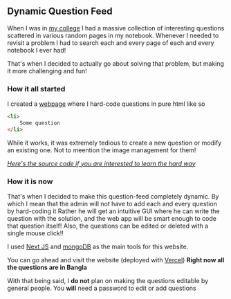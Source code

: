 ## Dynamic Question Feed
When I was in [my college](https://ndc.edu.bd/) I had a massive collection of interesting questions scattered 
in various random pages in my notebook.
Whenever I needed to revisit a problem I had to search each and every page of each and every notebook I ever had!

That's when I decided to actually go about solving that problem, but making it more challenging and fun!

### How it all started
I created a [webpage](http://irtiaz.github.io/Questions) where I hard-code questions in pure html like so
```html
<li>
	Some question
</li>
```
While it works, it was extremely tedious to create a new question or modify an existing one. Not to meention the image management for them!

*[Here's the source code if you are interested to learn the hard way](https://github.com/Irtiaz/Questions)*

### How it is now

That's when I decided to make this question-feed completely dynamic. By which I mean that the admin will not have to add each and every question by hard-coding it
Rather he will get an intuitive GUI where he can write the question with the solution, and the web app will be smart enough to code that question itself!
Also, the questions can be edited or deleted with a single mouse click!!

I used [Next JS](http://nextjs.org/) and [mongoDB](https://www.mongodb.com/) as the main tools for this website.

You can go ahead and visit the website (deployed with [Vercel](https://vercel.com/))
**Right now all the questions are in Bangla**

With that being said, I **do not** plan on making the questions editable by general people. You **will** need a password to edit or add questions
